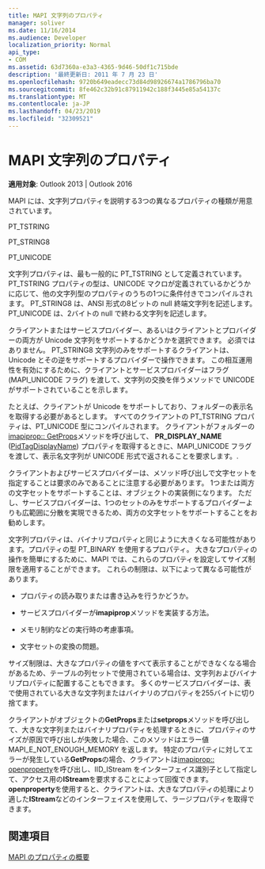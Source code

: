 ```yaml
---
title: MAPI 文字列のプロパティ
manager: soliver
ms.date: 11/16/2014
ms.audience: Developer
localization_priority: Normal
api_type:
- COM
ms.assetid: 63d7360a-e3a3-4365-9d46-50df1c715bde
description: '最終更新日: 2011 年 7 月 23 日'
ms.openlocfilehash: 9720b649eadecc73d84d98926674a1786796ba70
ms.sourcegitcommit: 8fe462c32b91c87911942c188f3445e85a54137c
ms.translationtype: MT
ms.contentlocale: ja-JP
ms.lasthandoff: 04/23/2019
ms.locfileid: "32309521"
---
```

# <a name="mapi-string-properties"></a>MAPI 文字列のプロパティ

  
  
**適用対象**: Outlook 2013 | Outlook 2016 
  
MAPI には、文字列プロパティを説明する3つの異なるプロパティの種類が用意されています。
  
PT_TSTRING
  
PT_STRING8
  
PT_UNICODE
  
文字列プロパティは、最も一般的に PT_TSTRING として定義されています。 PT_TSTRING プロパティの型は、UNICODE マクロが定義されているかどうかに応じて、他の文字列型のプロパティのうちの1つに条件付きでコンパイルされます。 PT_STRING8 は、ANSI 形式の8ビットの null 終端文字列を記述します。PT_UNICODE は、2バイトの null で終わる文字列を記述します。 
  
クライアントまたはサービスプロバイダー、あるいはクライアントとプロバイダーの両方が Unicode 文字列をサポートするかどうかを選択できます。 必須ではありません。 PT_STRING8 文字列のみをサポートするクライアントは、Unicode とその逆をサポートするプロバイダーで操作できます。 この相互運用性を有効にするために、クライアントとサービスプロバイダーはフラグ (MAPI_UNICODE フラグ) を渡して、文字列の交換を伴うメソッドで UNICODE がサポートされていることを示します。 
  
たとえば、クライアントが Unicode をサポートしており、フォルダーの表示名を取得する必要があるとします。 すべてのクライアントの PT_TSTRING プロパティは、PT_UNICODE 型にコンパイルされます。 クライアントがフォルダーの[imapiprop:: GetProps](imapiprop-getprops.md)メソッドを呼び出して、 **PR_DISPLAY_NAME** ([PidTagDisplayName](pidtagdisplayname-canonical-property.md)) プロパティを取得するときに、MAPI_UNICODE フラグを渡して、表示名文字列が UNICODE 形式で返されることを要求します。. 
  
クライアントおよびサービスプロバイダーは、メソッド呼び出しで文字セットを指定することは要求のみであることに注意する必要があります。 1つまたは両方の文字セットをサポートすることは、オブジェクトの実装側になります。 ただし、サービスプロバイダーは、1つのセットのみをサポートするプロバイダーよりも広範囲に分散を実現できるため、両方の文字セットをサポートすることをお勧めします。 
  
文字列プロパティは、バイナリプロパティと同じように大きくなる可能性があります。プロパティの型 PT_BINARY を使用するプロパティ。 大きなプロパティの操作を簡単にするために、MAPI では、これらのプロパティを設定してサイズ制限を適用することができます。 これらの制限は、以下によって異なる可能性があります。
  
- プロパティの読み取りまたは書き込みを行うかどうか。
    
- サービスプロバイダーが**imapiprop**メソッドを実装する方法。 
    
- メモリ制約などの実行時の考慮事項。
    
- 文字セットの変換の問題。 
    
サイズ制限は、大きなプロパティの値をすべて表示することができなくなる場合があるため、テーブルの列セットで使用されている場合は、文字列およびバイナリプロパティに配置することもできます。 多くのサービスプロバイダーは、表で使用されている大きな文字列またはバイナリのプロパティを255バイトに切り捨てます。 
  
クライアントがオブジェクトの**GetProps**または**setprops**メソッドを呼び出して、大きな文字列またはバイナリプロパティを処理するときに、プロパティのサイズが原因で呼び出しが失敗した場合、このメソッドはエラー値 MAPI_E_NOT_ENOUGH_MEMORY を返します。 特定のプロパティに対してエラーが発生している**GetProps**の場合、クライアントは[imapiprop:: openproperty](imapiprop-openproperty.md)を呼び出し、IID_IStream をインターフェイス識別子として指定して、アクセス用の**IStream**を要求することによって回復できます。 **openproperty**を使用すると、クライアントは、大きなプロパティの処理により適した**IStream**などのインターフェイスを使用して、ラージプロパティを取得できます。 
  
## <a name="see-also"></a>関連項目



[MAPI のプロパティの概要](mapi-property-overview.md)

